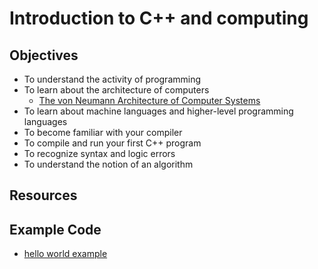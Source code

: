 # Introduction to C++ and computing
## Objectives
* To understand the activity of programming
* To learn about the architecture of computers
  * [The von Neumann Architecture of Computer Systems]
* To learn about machine languages and higher-level programming languages
* To become familiar with your compiler
* To compile and run your first C++ program
* To recognize syntax and logic errors
* To understand the notion of an algorithm

## Resources
## Example Code
* [hello world example]


[hello world example]: <examples/hello>

[The von Neumann Architecture of Computer Systems]: <http://www-scf.usc.edu/~inf520/downloads/The%20von%20Neumann%20Architecture%20of%20Computer%20Systems.pdf>
